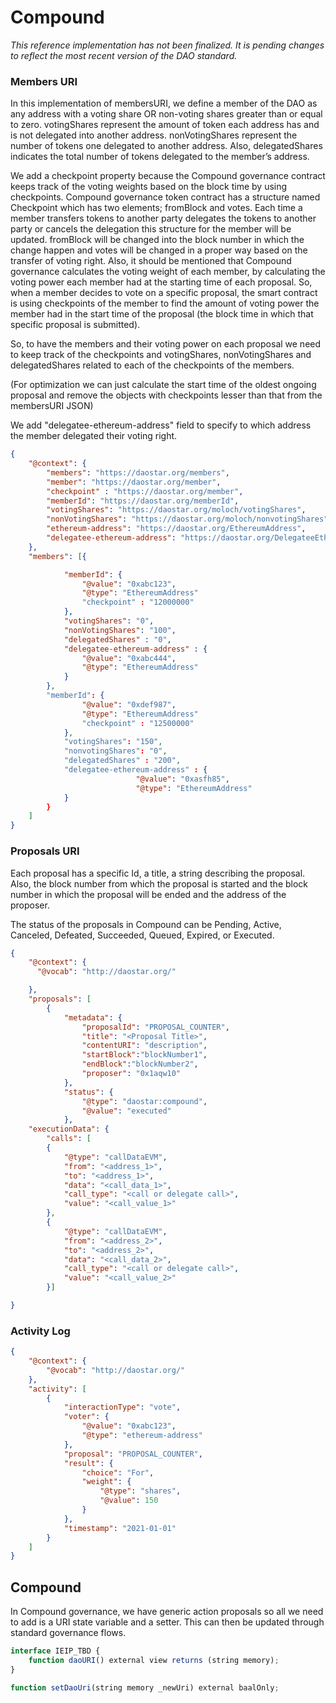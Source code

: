 # Compound

*This reference implementation has not been finalized. It is pending changes to reflect the most recent version of the DAO standard.*

### Members URI

In this implementation of membersURI, we define a member of the DAO as any address with a voting share OR non-voting shares greater than or equal to zero. votingShares represent the amount of token each address has and is not delegated into another address. nonVotingShares represent the number of tokens one delegated to another address. Also, delegatedShares indicates the total number of tokens delegated to the member’s address.

We add a checkpoint property because the Compound governance contract keeps track of the voting weights based on the block time by using checkpoints. Compound governance token contract has a structure named Checkpoint which has two elements; fromBlock and votes. Each time a member transfers tokens to another party delegates the tokens to another party or cancels the delegation this structure for the member will be updated. fromBlock will be changed into the block number in which the change happen and votes will be changed in a proper way based on the transfer of voting right.
Also, it should be mentioned that Compound governance calculates the voting weight of each member, by calculating the voting power each member had at the starting time of each proposal. So, when a member decides to vote on a specific proposal, the smart contract is using checkpoints of the member to find the amount of voting power the member had in the start time of the proposal (the block time in which that specific proposal is submitted).

So, to have the members and their voting power on each proposal we need to keep track of the checkpoints and votingShares, nonVotingShares and delegatedShares related to each of the checkpoints of the members.

(For optimization we can just calculate the start time of the oldest ongoing proposal and remove the objects with checkpoints lesser than that from the membersURI JSON)

We add "delegatee-ethereum-address" field to specify to which address the member delegated their voting right. 

```json
{
	"@context": {
		"members": "https://daostar.org/members",
		"member": "https://daostar.org/member",
		"checkpoint" : "https://daostar.org/member",
		"memberId": "https://daostar.org/memberId",
		"votingShares": "https://daostar.org/moloch/votingShares",
		"nonVotingShares": "https://daostar.org/moloch/nonvotingShares",
		"ethereum-address": "https://daostar.org/EthereumAddress",
		"delegatee-ethereum-address": "https://daostar.org/DelegateeEthereumAddress",
	},
	"members": [{

			"memberId": {
				"@value": "0xabc123",
				"@type": "EthereumAddress"
				"checkpoint" : "12000000"
			},
			"votingShares": "0",
			"nonVotingShares": "100",
			"delegatedShares" : "0",
			"delegatee-ethereum-address" : {
				"@value": "0xabc444",
				"@type": "EthereumAddress"
			}
		},
		"memberId": {
				"@value": "0xdef987",
				"@type": "EthereumAddress"
				"checkpoint" : "12500000"
			},
			"votingShares": "150",
			"nonvotingShares": "0",
			"delegatedShares" : "200",
			"delegatee-ethereum-address" : {
							"@value": "0xasfh85",
							"@type": "EthereumAddress"
			}
		}
	]
}
```

### Proposals URI

Each proposal has a specific Id, a title, a string describing the proposal. Also, the block number from which the proposal is started and the block number in which the proposal will be ended and the address of the proposer.

The status of the proposals in Compound can be Pending, Active, Canceled, Defeated, Succeeded, Queued, Expired, or Executed. 

```json
{
	"@context": {
      "@vocab": "http://daostar.org/"

	},
	"proposals": [
		{
			"metadata": {
				"proposalId": "PROPOSAL_COUNTER",
				"title": "<Proposal Title>",
				"contentURI": "description",
				"startBlock":"blockNumber1",
				"endBlock":"blockNumber2",
				"proposer": "0x1aqw10"
			},
			"status": {
				"@type": "daostar:compound",
				"@value": "executed"
			},
	"executionData": {
		"calls": [
		{	
			"@type": "callDataEVM",
			"from": "<address_1>",
			"to": "<address_1>",
			"data": "<call_data_1>",
			"call_type": "<call or delegate call>",
			"value": "<call_value_1>"
		},
		{
			"@type": "callDataEVM",
			"from": "<address_2>",
			"to": "<address_2>",
			"data": "<call_data_2>",
			"call_type": "<call or delegate call>",
			"value": "<call_value_2>"
		}]

}
```

### Activity Log

```json
{
	"@context": {
		"@vocab": "http://daostar.org/"
	},
	"activity": [
		{
			"interactionType": "vote",
			"voter": {
				"@value": "0xabc123",
				"@type": "ethereum-address"
			},
			"proposal": "PROPOSAL_COUNTER",
			"result": {
				"choice": "For",
				"weight": {
					"@type": "shares",
					"@value": 150
				}
			},
			"timestamp": "2021-01-01"
		}
	]
}
```

## Compound

In Compound governance, we have generic action proposals so all we need to add is a URI state variable and a setter. This can then be updated through standard governance flows.

```jsx
interface IEIP_TBD {
    function daoURI() external view returns (string memory); 
}

function setDaoUri(string memory _newUri) external baalOnly;
```
